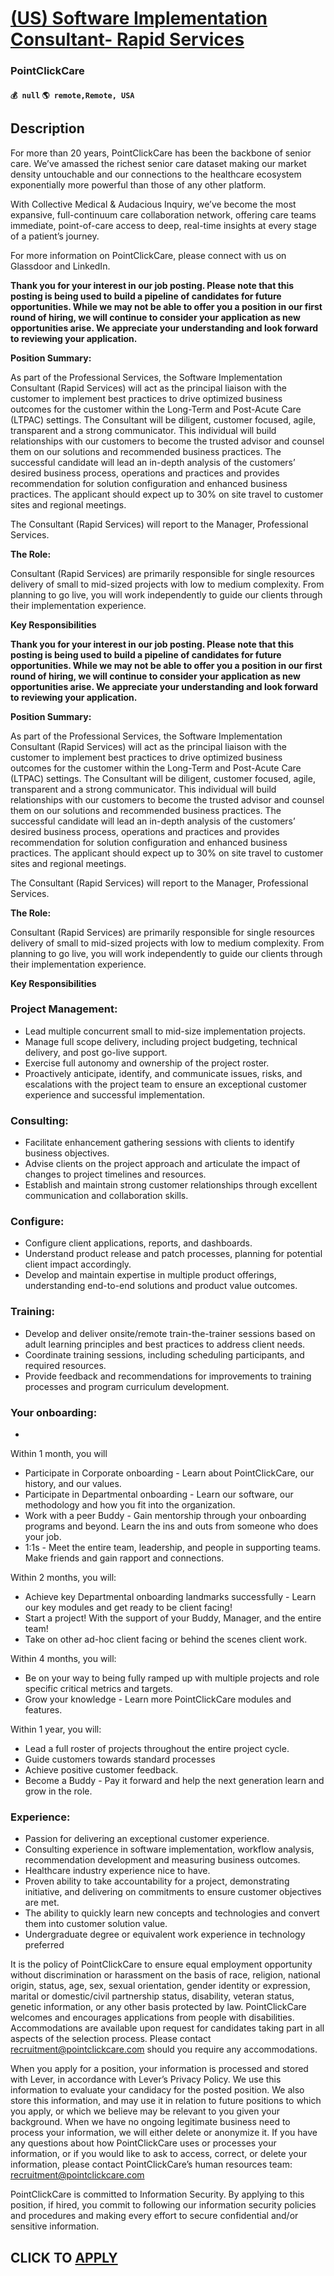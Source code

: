 # [(US) Software Implementation Consultant- Rapid Services](https://www.remotewlb.com/apply/us-software-implementation-consultant-rapid-services)  
### PointClickCare  
#### `💰 null` `🌎 remote,Remote, USA`  

## Description

For more than 20 years, PointClickCare has been the backbone of senior care. We’ve amassed the richest senior care dataset making our market density untouchable and our connections to the healthcare ecosystem exponentially more powerful than those of any other platform.

  

With Collective Medical & Audacious Inquiry, we’ve become the most expansive, full-continuum care collaboration network, offering care teams immediate, point-of-care access to deep, real-time insights at every stage of a patient’s journey.

  

For more information on PointClickCare, please connect with us on Glassdoor and LinkedIn.

  

 **Thank you for your interest in our job posting. Please note that this posting is being used to build a pipeline of candidates for future opportunities. While we may not be able to offer you a position in our first round of hiring, we will continue to consider your application as new opportunities arise. We appreciate your understanding and look forward to reviewing your application.**

  

 **Position Summary:**

As part of the Professional Services, the Software Implementation Consultant (Rapid Services) will act as the principal liaison with the customer to implement best practices to drive optimized business outcomes for the customer within the Long-Term and Post-Acute Care (LTPAC) settings. The Consultant will be diligent, customer focused, agile, transparent and a strong communicator. This individual will build relationships with our customers to become the trusted advisor and counsel them on our solutions and recommended business practices. The successful candidate will lead an in-depth analysis of the customers’ desired business process, operations and practices and provides recommendation for solution configuration and enhanced business practices. The applicant should expect up to 30% on site travel to customer sites and regional meetings.

The Consultant (Rapid Services) will report to the Manager, Professional Services.

  

 **The Role:**

Consultant (Rapid Services) are primarily responsible for single resources delivery of small to mid-sized projects with low to medium complexity. From planning to go live, you will work independently to guide our clients through their implementation experience.

  

 **Key Responsibilities**

  

 **Thank you for your interest in our job posting. Please note that this posting is being used to build a pipeline of candidates for future opportunities. While we may not be able to offer you a position in our first round of hiring, we will continue to consider your application as new opportunities arise. We appreciate your understanding and look forward to reviewing your application.**

  

 **Position Summary:**

As part of the Professional Services, the Software Implementation Consultant (Rapid Services) will act as the principal liaison with the customer to implement best practices to drive optimized business outcomes for the customer within the Long-Term and Post-Acute Care (LTPAC) settings. The Consultant will be diligent, customer focused, agile, transparent and a strong communicator. This individual will build relationships with our customers to become the trusted advisor and counsel them on our solutions and recommended business practices. The successful candidate will lead an in-depth analysis of the customers’ desired business process, operations and practices and provides recommendation for solution configuration and enhanced business practices. The applicant should expect up to 30% on site travel to customer sites and regional meetings.

The Consultant (Rapid Services) will report to the Manager, Professional Services.

  

 **The Role:**

Consultant (Rapid Services) are primarily responsible for single resources delivery of small to mid-sized projects with low to medium complexity. From planning to go live, you will work independently to guide our clients through their implementation experience.

  

 **Key Responsibilities**

  

### Project Management:

* Lead multiple concurrent small to mid-size implementation projects.
* Manage full scope delivery, including project budgeting, technical delivery, and post go-live support.
* Exercise full autonomy and ownership of the project roster.
* Proactively anticipate, identify, and communicate issues, risks, and escalations with the project team to ensure an exceptional customer experience and successful implementation. 

  

### Consulting:

* Facilitate enhancement gathering sessions with clients to identify business objectives.
* Advise clients on the project approach and articulate the impact of changes to project timelines and resources.
* Establish and maintain strong customer relationships through excellent communication and collaboration skills.

  

### Configure:

* Configure client applications, reports, and dashboards. 
* Understand product release and patch processes, planning for potential client impact accordingly.
* Develop and maintain expertise in multiple product offerings, understanding end-to-end solutions and product value outcomes.

  

### Training:

* Develop and deliver onsite/remote train-the-trainer sessions based on adult learning principles and best practices to address client needs. 
* Coordinate training sessions, including scheduling participants, and required resources.
* Provide feedback and recommendations for improvements to training processes and program curriculum development.

  

### Your onboarding:

*   

Within 1 month, you will

* Participate in Corporate onboarding - Learn about PointClickCare, our history, and our values.
* Participate in Departmental onboarding - Learn our software, our methodology and how you fit into the organization.
* Work with a peer Buddy - Gain mentorship through your onboarding programs and beyond. Learn the ins and outs from someone who does your job.
* 1:1s - Meet the entire team, leadership, and people in supporting teams. Make friends and gain rapport and connections.

Within 2 months, you will:

* Achieve key Departmental onboarding landmarks successfully - Learn our key modules and get ready to be client facing!
* Start a project! With the support of your Buddy, Manager, and the entire team!
* Take on other ad-hoc client facing or behind the scenes client work.

Within 4 months, you will:

* Be on your way to being fully ramped up with multiple projects and role specific critical metrics and targets.
* Grow your knowledge - Learn more PointClickCare modules and features.

Within 1 year, you will:

* Lead a full roster of projects throughout the entire project cycle.
* Guide customers towards standard processes
* Achieve positive customer feedback.
* Become a Buddy - Pay it forward and help the next generation learn and grow in the role.

  

### Experience:

* Passion for delivering an exceptional customer experience.
* Consulting experience in software implementation, workflow analysis, recommendation development and measuring business outcomes.
* Healthcare industry experience nice to have.
* Proven ability to take accountability for a project, demonstrating initiative, and delivering on commitments to ensure customer objectives are met.
* The ability to quickly learn new concepts and technologies and convert them into customer solution value.
* Undergraduate degree or equivalent work experience in technology preferred

  

It is the policy of PointClickCare to ensure equal employment opportunity without discrimination or harassment on the basis of race, religion, national origin, status, age, sex, sexual orientation, gender identity or expression, marital or domestic/civil partnership status, disability, veteran status, genetic information, or any other basis protected by law. PointClickCare welcomes and encourages applications from people with disabilities. Accommodations are available upon request for candidates taking part in all aspects of the selection process. Please contact recruitment@pointclickcare.com should you require any accommodations.

  

When you apply for a position, your information is processed and stored with Lever, in accordance with Lever’s Privacy Policy. We use this information to evaluate your candidacy for the posted position. We also store this information, and may use it in relation to future positions to which you apply, or which we believe may be relevant to you given your background. When we have no ongoing legitimate business need to process your information, we will either delete or anonymize it. If you have any questions about how PointClickCare uses or processes your information, or if you would like to ask to access, correct, or delete your information, please contact PointClickCare’s human resources team: recruitment@pointclickcare.com

  

PointClickCare is committed to Information Security. By applying to this position, if hired, you commit to following our information security policies and procedures and making every effort to secure confidential and/or sensitive information.

  
## CLICK TO [APPLY](https://www.remotewlb.com/apply/us-software-implementation-consultant-rapid-services)

